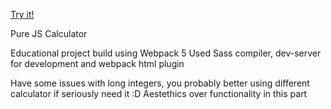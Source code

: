<a href="https://yermek-coder.github.io/pure_js_calculator/">Try it!</a>

Pure JS Calculator

Educational project build using Webpack 5
Used Sass compiler, dev-server for development and webpack html plugin

Have some issues with long integers, you probably better using different calculator if seriously need it :D
Aestethics over functionality in this part
